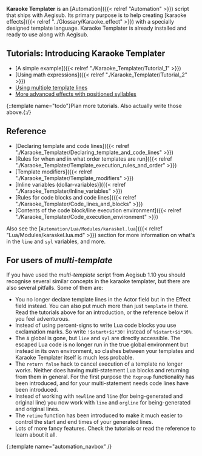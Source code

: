 **Karaoke Templater** is an [Automation]({{< relref "Automation" >}}) script that ships with Aegisub. Its
primary purpose is to help creating [karaoke effects]({{< relref "../Glossary/Karaoke_effect" >}})
with a specially designed template language. Karaoke Templater is already
installed and ready to use along with Aegisub.

## Tutorials: Introducing Karaoke Templater  ##
* [A simple example]({{< relref "./Karaoke_Templater/Tutorial_1" >}})
* [Using math expressions]({{< relref "./Karaoke_Templater/Tutorial_2" >}})
* [Using multiple template lines](#)
* [More advanced effects with positioned syllables](#)

{::template name="todo"}Plan more tutorials. Also actually write those above.{:/}

## Reference  ##
* [Declaring template and code lines]({{< relref "./Karaoke_Templater/Declaring_template_and_code_lines" >}})
* [Rules for when and in what order templates are run]({{< relref "./Karaoke_Templater/Template_execution_rules_and_order" >}})
* [Template modifiers]({{< relref "./Karaoke_Templater/Template_modifiers" >}})
* [Inline variables (dollar-variables)]({{< relref "./Karaoke_Templater/Inline_variables" >}})
* [Rules for code blocks and code lines]({{< relref "./Karaoke_Templater/Code_lines_and_blocks" >}})
* [Contents of the code block/line execution environment]({{< relref "./Karaoke_Templater/Code_execution_environment" >}})

Also see the [`Automation/Lua/Modules/karaskel.lua`]({{< relref "Lua/Modules/karaskel.lua.md" >}}) section for more
information on what's in the `line` and `syl` variables, and more.

## For users of _multi-template_  ##
If you have used the _multi-template_ script from Aegisub 1.10 you should
recognise several similar concepts in the karaoke templater, but there are also
several pitfalls. Some of them are:

* You no longer declare template lines in the Actor field but in the Effect
  field instead. You can also put much more than just `template` in there. Read
  the tutorials above for an introduction, or the reference below if you feel
  adventurous.
* Instead of using percent-signs to write Lua code blocks you use exclamation
  marks. So write `!$start+$i*30!` instead of `%$start+$i*30%`.
* The `A` global is gone, but `line` and `syl` are directly accessible. The
  escaped Lua code is no longer run in the true global environment but instead
  in its own environment, so clashes between your templates and Karaoke
  Templater itself is much less probable.
* The `return false` hack to cancel execution of a template no longer works.
  Neither does having multi-statement Lua blocks and returning from them in
  general. For the first purpose the `fxgroup` functionality has been
  introduced, and for your multi-statement needs code lines have been
  introduced.
* Instead of working with `newline` and `line` (for being-generated and
  original line) you now work with `line` and `orgline` for being-generated and
  original lines.
* The `retime` function has been introduced to make it much easier to control
  the start and end times of your generated lines.
* Lots of more fancy features. Check the tutorials or read the reference to
  learn about it all.

{::template name="automation_navbox" /}
